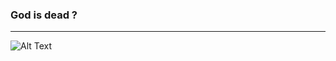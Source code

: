### God is dead ?
___________________
![Alt Text](https://media.giphy.com/media/3qj3VtNL2nhmw/giphy.gif)
      
      
      

